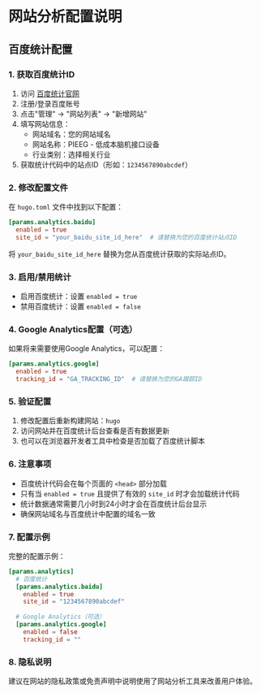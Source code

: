 # 网站分析配置说明

## 百度统计配置

### 1. 获取百度统计ID

1. 访问 [百度统计官网](https://tongji.baidu.com/)
2. 注册/登录百度账号
3. 点击"管理" -> "网站列表" -> "新增网站"
4. 填写网站信息：
   - 网站域名：您的网站域名
   - 网站名称：PIEEG - 低成本脑机接口设备
   - 行业类别：选择相关行业
5. 获取统计代码中的站点ID（形如：`1234567890abcdef`）

### 2. 修改配置文件

在 `hugo.toml` 文件中找到以下配置：

```toml
[params.analytics.baidu]
  enabled = true
  site_id = "your_baidu_site_id_here"  # 请替换为您的百度统计站点ID
```

将 `your_baidu_site_id_here` 替换为您从百度统计获取的实际站点ID。

### 3. 启用/禁用统计

- 启用百度统计：设置 `enabled = true`
- 禁用百度统计：设置 `enabled = false`

### 4. Google Analytics配置（可选）

如果将来需要使用Google Analytics，可以配置：

```toml
[params.analytics.google]
  enabled = true
  tracking_id = "GA_TRACKING_ID"  # 请替换为您的GA跟踪ID
```

### 5. 验证配置

1. 修改配置后重新构建网站：`hugo`
2. 访问网站并在百度统计后台查看是否有数据更新
3. 也可以在浏览器开发者工具中检查是否加载了百度统计脚本

### 6. 注意事项

- 百度统计代码会在每个页面的 `<head>` 部分加载
- 只有当 `enabled = true` 且提供了有效的 `site_id` 时才会加载统计代码
- 统计数据通常需要几小时到24小时才会在百度统计后台显示
- 确保网站域名与百度统计中配置的域名一致

### 7. 配置示例

完整的配置示例：

```toml
[params.analytics]
  # 百度统计
  [params.analytics.baidu]
    enabled = true
    site_id = "1234567890abcdef"
  
  # Google Analytics（可选）
  [params.analytics.google]
    enabled = false
    tracking_id = ""
```

### 8. 隐私说明

建议在网站的隐私政策或免责声明中说明使用了网站分析工具来改善用户体验。 